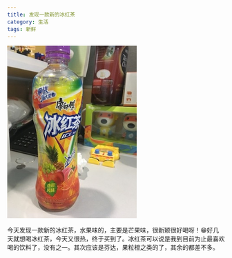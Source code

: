 ```yaml
---
title: 发现一款新的冰红茶
category: 生活
tags: 新鲜
---
```


![插图](/img/2018-06-28-01.jpg)

今天发现一款新的冰红茶，水果味的，主要是芒果味，很新颖很好喝呀！😁好几天就想喝冰红茶，今天又很热，终于买到了。冰红茶可以说是我到目前为止最喜欢喝的饮料了，没有之一。其次应该是芬达，果粒橙之类的了，其余的都差不多。